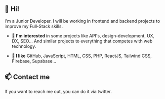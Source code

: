 ## 👋 Hi!

I'm a Junior Developer. I will be working in frontend and backend projects to improve my Full-Stack skills.

- **👀 I'm interested** in some projects like API's, design-development, UX, DX, SEO... And similar projects to everything that competes with web technology.

- **💞️ I like** GitHub, JavaScript, HTML, CSS, PHP, ReactJS, Tailwind CSS, Firebase, Supabase...

## 📫 Contact me
If you want to reach me out, you can do it via twitter.

<!--- 

- 👋 Hi, I’m @robertogonzalva
- 👀 I’m interested in ...
- 🌱 I’m currently learning ...
- 💞️ I’m looking to collaborate on ...
- 📫 How to reach me ...

robertogonzalva/robertogonzalva is a ✨ special ✨ repository because its `README.md` (this file) appears on your GitHub profile.
You can click the Preview link to take a look at your changes.
--->
